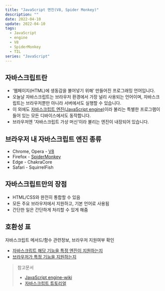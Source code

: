 ```yaml
---
title: "JavaScript 엔진(V8, Spider Monkey)"
description: ""
date: 2022-04-10
update: 2022-04-10
tags:
  - JavaScript
  - engine
  - V8
  - SpiderMonkey
  - TIL
series: "JavaScript"
---
```


## 자바스크립트란
- ‘웹페이지(HTML)에 생동감을 불어넣기 위해’ 만들어진 프로그래밍 언어입니다.
- 오늘날 자바스크립트는 브라우저 환경에서 가장 널리 사용되는 언어이며, 자바스크립트는 브라우저뿐만 아니라 서버에서도 실행할 수 있습니다.
- 이 외에도 [자바스크립트 엔진(JavaScript engine)](https://en.wikipedia.org/wiki/JavaScript_engine)이라 불리는 특별한 프로그램이 들어 있는 모든 디바이스에서도 동작합니다.
- 브라우저엔 '자바스크립트 가상 머신’이라 불리는 엔진이 내장되어 있습니다.

## 브라우저 내 자바스크립트 엔진 종류
- Chrome, Opera - [V8](https://en.wikipedia.org/wiki/V8_(JavaScript_engine))
- Firefox - [SpiderMonkey](https://en.wikipedia.org/wiki/SpiderMonkey)
- Edge - ChakraCore
- Safari - SquirrelFish

## 자바스크립트만의 장점
- HTML/CSS와 완전히 통합할 수 있음
- 모든 주요 브라우저에서 지원하고, 기본 언어로 사용됨
- 간단한 일은 간단하게 처리할 수 있게 해줌

## 호환성 표
자바스크립트 메서드/함수 관련정보, 브라우저 지원여부 확인
- [자바스크립트 해당 기능을 특정 엔진이 지원하는지](https://kangax.github.io/compat-table/es6/)
- [브라우저가 특정 기능을 지원하는지](https://caniuse.com/)

> 참고문서
> - [JavaScript engine-wiki](https://en.wikipedia.org/wiki/JavaScript_engine)
> - [자바스크립트 튜토리얼](https://ko.javascript.info/intro)

